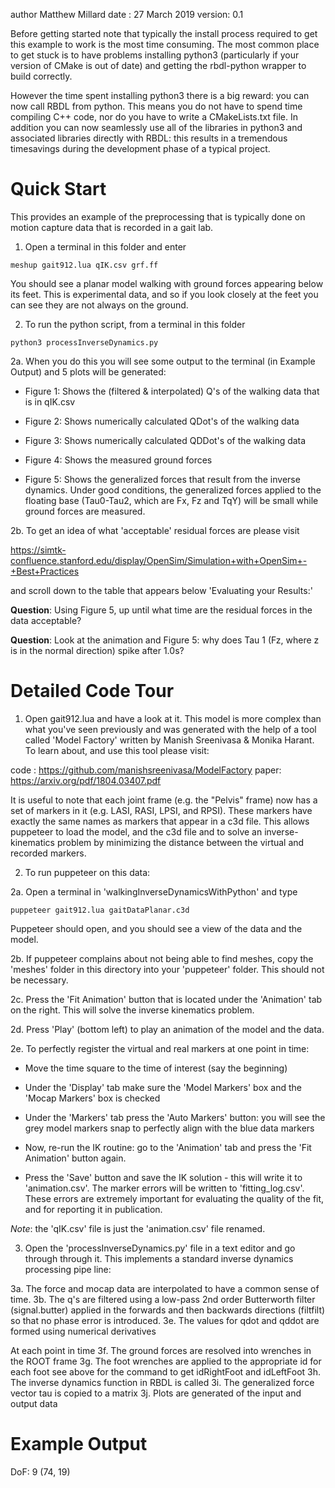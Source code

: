 author Matthew Millard
date   : 27 March 2019
version: 0.1

Before getting started note that typically the install process required to
get this example to work is the most time consuming. The most common place to
get stuck is to have problems installing python3 (particularly if your version
of CMake is out of date) and getting the rbdl-python wrapper to build correctly. 

However the time spent installing python3 there is a big reward: you can now
call RBDL from python. This means you do not have to spend time compiling 
C++ code, nor do you have to write a CMakeLists.txt file. In addition you can
now seamlessly use all of the libraries in python3 and associated libraries 
directly with RBDL: this results in a tremendous timesavings during the 
development phase of a typical project.


# Quick Start

This provides an example of the preprocessing that is typically done on
motion capture data that is recorded in a gait lab.

1. Open a terminal in this folder and enter
  ```
  meshup gait912.lua qIK.csv grf.ff 
  ```
You should see a planar model walking with ground forces appearing below
its feet. This is experimental data, and so if you look closely at the
feet you can see they are not always on the ground.

2. To run the python script, from a terminal in this folder
  ```
  python3 processInverseDynamics.py
  ```
2a. When you do this you will see some output to the terminal 
    (in Example Output) and 5 plots will be generated:

  - Figure 1: Shows the (filtered & interpolated) Q's of the walking data 
              that is in qIK.csv

  - Figure 2: Shows numerically calculated QDot's of the walking data

  - Figure 3: Shows numerically calculated QDDot's of the walking data

  - Figure 4: Shows the measured ground forces

  - Figure 5: Shows the generalized forces that result from the inverse 
  dynamics. Under good conditions, the generalized forces applied to the 
  floating base (Tau0-Tau2, which are Fx, Fz and TqY) will be small while 
  ground forces are measured.

2b. To get an idea of what 'acceptable' residual forces are please visit 

https://simtk-confluence.stanford.edu/display/OpenSim/Simulation+with+OpenSim+-+Best+Practices

and scroll down to the table that appears below 'Evaluating your Results:'

<strong>Question</strong>: Using Figure 5, up until what time are the residual 
forces in the data acceptable?

<strong>Question</strong>: Look at the animation and Figure 5: why does 
Tau 1 (Fz, where z is in the normal direction) spike after 1.0s?


# Detailed Code Tour

1. Open gait912.lua and have a look at it. This model is more complex than
what you've seen previously and was generated with the help of a tool
called 'Model Factory' written by Manish Sreenivasa & Monika Harant. To
learn about, and use this tool please visit:

code : https://github.com/manishsreenivasa/ModelFactory
paper: https://arxiv.org/pdf/1804.03407.pdf

It is useful to note that each joint frame (e.g. the "Pelvis" frame) now
has a set of markers in it (e.g. LASI, RASI, LPSI, and RPSI). These markers
have exactly the same names as markers that appear in a c3d file. This allows
puppeteer to load the model, and the c3d file and to solve an 
inverse-kinematics problem by minimizing the distance between the virtual
and recorded markers.

2. To run puppeteer on this data:

2a. Open a terminal in 'walkingInverseDynamicsWithPython' and type
  ```
  puppeteer gait912.lua gaitDataPlanar.c3d
  ```
  Puppeteer should open, and you should see a view of the data and the model.

2b. If puppeteer complains about not being able to find meshes, 
    copy the 'meshes' folder in this directory into your 'puppeteer' folder.
    This should not be necessary.

2c. Press the 'Fit Animation' button that is located under the 'Animation'
    tab on the right. This will solve the inverse kinematics problem.

2d. Press 'Play' (bottom left) to play an animation of the model and the data.

2e. To perfectly register the virtual and real markers at one point in time:

  - Move the time square to the time of interest (say the beginning)

  - Under the 'Display' tab make sure the 'Model Markers' box and the 
   'Mocap Markers' box is checked

  - Under the 'Markers' tab press the 'Auto Markers' button: you will see
   the grey model markers snap to perfectly align with the blue data markers

  - Now, re-run the IK routine: go to the 'Animation' tab and press the 
   'Fit Animation' button again.

  - Press the 'Save' button and save the IK solution - this will write
   it to 'animation.csv'. The marker errors will be written to 
   'fitting_log.csv'. These errors are extremely important for evaluating
   the quality of the fit, and for reporting it in publication.

  *Note*: the 'qIK.csv' file is just the 'animation.csv' file renamed.

3. Open the 'processInverseDynamics.py' file in a text editor and go through
   through it. This implements a standard inverse dynamics processing 
   pipe line:

3a. The force and mocap data are interpolated to have a common sense of time.
3b. The q's are filtered using a low-pass 2nd order Butterworth filter 
   (signal.butter) applied in the forwards and then backwards directions 
   (filtfilt) so that no phase error is introduced.
3e. The values for qdot and qddot are formed using numerical derivatives

At each point in time
3f. The ground forces are resolved into wrenches in the ROOT frame
3g. The foot wrenches are applied to the appropriate id for each foot
   see above for the command to get idRightFoot and idLeftFoot
3h. The inverse dynamics function in RBDL is called
3i. The generalized force vector tau is copied to a matrix
3j. Plots are generated of the input and output data 



# Example Output

DoF:  9
(74, 19)

